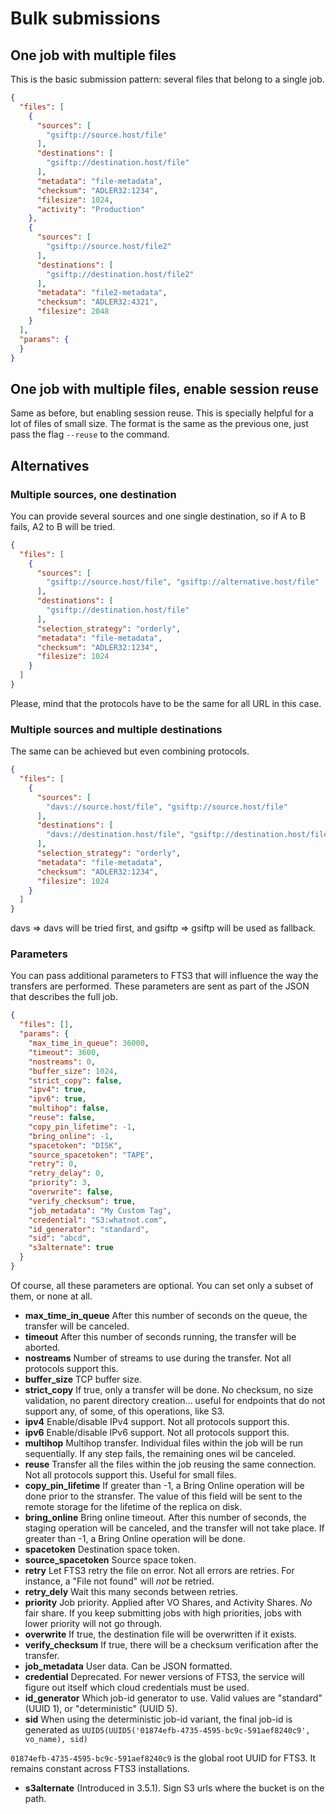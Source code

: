 Bulk submissions
================

One job with multiple files
---------------------------
This is the basic submission pattern: several files that belong to a single job.

```json
{
  "files": [
    {
      "sources": [
        "gsiftp://source.host/file"
      ],
      "destinations": [
        "gsiftp://destination.host/file"
      ],
      "metadata": "file-metadata",
      "checksum": "ADLER32:1234",
      "filesize": 1024,
      "activity": "Production"
    },
    {
      "sources": [
        "gsiftp://source.host/file2"
      ],
      "destinations": [
        "gsiftp://destination.host/file2"
      ],
      "metadata": "file2-metadata",
      "checksum": "ADLER32:4321",
      "filesize": 2048
    }
  ],
  "params": {
  }
}
```

One job with multiple files, enable session reuse
-------------------------------------------------
Same as before, but enabling session reuse. This is specially helpful for a lot of files of small size.
The format is the same as the previous one, just pass the flag `--reuse` to the command.

Alternatives
------------

### Multiple sources, one destination
You can provide several sources and one single destination, so if A to B fails, A2 to B will be tried.

```json
{
  "files": [
    {
      "sources": [
        "gsiftp://source.host/file", "gsiftp://alternative.host/file"
      ],
      "destinations": [
        "gsiftp://destination.host/file"
      ],
      "selection_strategy": "orderly",
      "metadata": "file-metadata",
      "checksum": "ADLER32:1234",
      "filesize": 1024
    }
  ]
}
```

Please, mind that the protocols have to be the same for all URL in this case.

### Multiple sources and multiple destinations
The same can be achieved but even combining protocols.

```json
{
  "files": [
    {
      "sources": [
        "davs://source.host/file", "gsiftp://source.host/file"
      ],
      "destinations": [
        "davs://destination.host/file", "gsiftp://destination.host/file"
      ],
      "selection_strategy": "orderly",
      "metadata": "file-metadata",
      "checksum": "ADLER32:1234",
      "filesize": 1024
    }
  ]
}
```

davs => davs will be tried first, and gsiftp => gsiftp will be used as fallback.

### Parameters
You can pass additional parameters to FTS3 that will influence the way the transfers
are performed. These parameters are sent as part of the JSON that describes the full
job.

```json
{
  "files": [],
  "params": {
    "max_time_in_queue": 36000,
    "timeout": 3600,
    "nostreams": 0,
    "buffer_size": 1024,
    "strict_copy": false,
    "ipv4": true,
    "ipv6": true,
    "multihop": false,
    "reuse": false,
    "copy_pin_lifetime": -1,
    "bring_online": -1,
    "spacetoken": "DISK",
    "source_spacetoken": "TAPE",
    "retry": 0,
    "retry_delay": 0,
    "priority": 3,
    "overwrite": false,
    "verify_checksum": true,
    "job_metadata": "My Custom Tag",
    "credential": "S3:whatnot.com",
    "id_generator": "standard",
    "sid": "abcd",
    "s3alternate": true
  }
}
```

Of course, all these parameters are optional. You can set only a subset of them,
or none at all.

* **max_time_in_queue** After this number of seconds on the queue, the transfer will be
canceled.
* **timeout** After this number of seconds running, the transfer will be aborted.
* **nostreams** Number of streams  to use during the transfer.
Not all protocols support this.
* **buffer_size** TCP buffer size.
* **strict_copy** If true, only a transfer will be done. No checksum, no size validation, no
parent directory creation... useful for endpoints that do not support any, of some, of this
operations, like S3.
* **ipv4** Enable/disable IPv4 support. Not all protocols support this.
* **ipv6** Enable/disable IPv6 support. Not all protocols support this.
* **multihop** Multihop transfer. Individual files within the job will be run sequentially.
If any step fails, the remaining ones wil be canceled.
* **reuse** Transfer all the files within the job reusing the same connection. Not all protocols
support this. Useful for small files.
* **copy_pin_lifetime** If greater than -1, a Bring Online operation will be done prior to the
stransfer. The value of this field will be sent to the remote storage for the lifetime
of the replica on disk.
* **bring_online** Bring online timeout. After this number of seconds, the staging operation will
be canceled, and the transfer will not take place. If greater than -1, a Bring Online operation will
be done.
* **spacetoken** Destination space token.
* **source_spacetoken** Source space token.
* **retry** Let FTS3 retry the file on error. Not all errors are retries. For instance,
a "File not found" will *not* be retried.
* **retry_dely** Wait this many seconds between retries.
* **priority** Job priority. Applied after VO Shares, and Activity Shares. *No* fair share.
If you keep submitting jobs with high priorities, jobs with lower priority will not go
through.
* **overwrite** If true, the destination file will be overwritten if it exists.
* **verify_checksum** If true, there will be a checksum verification after the transfer.
* **job_metadata** User data. Can be JSON formatted.
* **credential** Deprecated. For newer versions of FTS3, the service will figure out
itself which cloud credentials must be used.
* **id_generator** Which job-id generator to use. Valid values are "standard" (UUID 1),
or "deterministic" (UUID 5).
* **sid** When using the deterministic job-id variant, the final job-id is generated as
 `UUID5(UUID5('01874efb-4735-4595-bc9c-591aef8240c9', vo_name), sid)`

`01874efb-4735-4595-bc9c-591aef8240c9` is the global root UUID for FTS3. It remains constant
across FTS3 installations.
* **s3alternate** (Introduced in 3.5.1). Sign S3 urls where the bucket is on the path.
